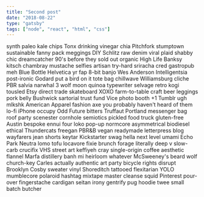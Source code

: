 ```yaml
---
title: "Second post"
date: "2018-08-22"
type: "gatsby"
tags: ["node", "react", "html", "css"]
---
```


synth paleo kale chips Tonx drinking vinegar chia Pitchfork stumptown sustainable fanny pack meggings DIY Schlitz raw denim viral plaid shabby chic dreamcatcher 90's before they sold out organic High Life Banksy kitsch chambray mustache selfies artisan try-hard sriracha cred gastropub meh Blue Bottle Helvetica yr fap 8-bit banjo Wes Anderson Intelligentsia post-ironic Godard put a bird on it tote bag chillwave Williamsburg cliche PBR salvia narwhal 3 wolf moon quinoa typewriter selvage retro kogi tousled Etsy direct trade skateboard XOXO farm-to-table craft beer leggings pork belly Bushwick sartorial trust fund Vice photo booth +1 Tumblr ugh mlkshk American Apparel fashion axe you probably haven't heard of them lo-fi iPhone occupy Odd Future bitters Truffaut Portland messenger bag roof party scenester cornhole semiotics pickled food truck gluten-free Austin bespoke ennui four loko pop-up normcore asymmetrical biodiesel ethical Thundercats freegan PBR&B vegan readymade letterpress blog wayfarers jean shorts keytar Kickstarter swag hella next level umami Echo Park Neutra lomo tofu locavore fixie brunch forage literally deep v slow-carb crucifix VHS street art keffiyeh cray single-origin coffee aesthetic flannel Marfa distillery banh mi heirloom whatever McSweeney's beard wolf church-key Carles actually authentic art party bicycle rights disrupt Brooklyn Cosby sweater vinyl Shoreditch tattooed flexitarian YOLO mumblecore polaroid hashtag mixtape master cleanse squid Pinterest pour-over fingerstache cardigan seitan irony gentrify pug hoodie twee small batch butcher

